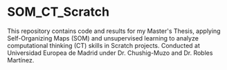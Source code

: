 # SOM_CT_Scratch
This repository contains code and results for my Master's Thesis, applying Self-Organizing Maps (SOM) and unsupervised learning to analyze computational thinking (CT) skills in Scratch projects. Conducted at Universidad Europea de Madrid under Dr. Chushig-Muzo and Dr. Robles Martínez.
